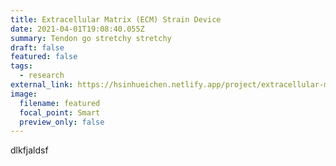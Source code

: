```yaml
---
title: Extracellular Matrix (ECM) Strain Device
date: 2021-04-01T19:08:40.055Z
summary: Tendon go stretchy stretchy
draft: false
featured: false
tags:
  - research
external_link: https://hsinhueichen.netlify.app/project/extracellular-matrix-ecm-strain-device/
image:
  filename: featured
  focal_point: Smart
  preview_only: false
---
```

dlkfjaldsf